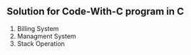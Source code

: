 ## Solution for Code-With-C program in C 

1. Billing System
2. Managment System
3. Stack Operation 
